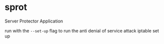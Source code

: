 # sprot
Server Protector Application

run with the `--set-up` flag to run the anti denial of service attack iptable set up
